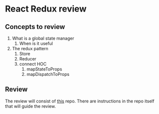 # React Redux review

## Concepts to review

1. What is a global state manager
   1. When is it useful
2. The redux pattern
   1. Store
   2. Reducer
   3. connect HOC
      1. mapStateToProps
      2. mapDispatchToProps

## Review

The review will consist of [this](https://github.com/andrewwestenskow/redux-review) repo. There are instructions in the repo itself that will guide the review.  
